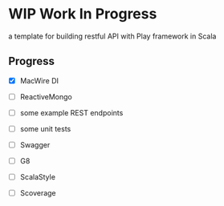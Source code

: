 # WIP Work In Progress

a template for building restful API with Play framework in Scala

## Progress
- [x] MacWire DI
- [ ] ReactiveMongo
- [ ] some example REST endpoints
- [ ] some unit tests
- [ ] Swagger
- [ ] G8
- [ ] ScalaStyle
- [ ] Scoverage

